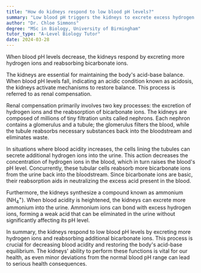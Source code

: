 ```yaml
---
title: "How do kidneys respond to low blood pH levels?"
summary: "Low blood pH triggers the kidneys to excrete excess hydrogen ions and reabsorb bicarbonate ions to help restore pH balance."
author: "Dr. Chloe Simmons"
degree: "MSc in Biology, University of Birmingham"
tutor_type: "A-Level Biology Tutor"
date: 2024-03-28
---
```


When blood pH levels decrease, the kidneys respond by excreting more hydrogen ions and reabsorbing bicarbonate ions.

The kidneys are essential for maintaining the body's acid-base balance. When blood pH levels fall, indicating an acidic condition known as acidosis, the kidneys activate mechanisms to restore balance. This process is referred to as renal compensation.

Renal compensation primarily involves two key processes: the excretion of hydrogen ions and the reabsorption of bicarbonate ions. The kidneys are composed of millions of tiny filtration units called nephrons. Each nephron contains a glomerulus and a tubule; the glomerulus filters the blood, while the tubule reabsorbs necessary substances back into the bloodstream and eliminates waste.

In situations where blood acidity increases, the cells lining the tubules can secrete additional hydrogen ions into the urine. This action decreases the concentration of hydrogen ions in the blood, which in turn raises the blood's pH level. Concurrently, these tubular cells reabsorb more bicarbonate ions from the urine back into the bloodstream. Since bicarbonate ions are basic, their reabsorption aids in neutralizing the excess acid present in the blood.

Furthermore, the kidneys synthesize a compound known as ammonium ($\text{NH}_4^+$). When blood acidity is heightened, the kidneys can excrete more ammonium into the urine. Ammonium ions can bond with excess hydrogen ions, forming a weak acid that can be eliminated in the urine without significantly affecting its pH level.

In summary, the kidneys respond to low blood pH levels by excreting more hydrogen ions and reabsorbing additional bicarbonate ions. This process is crucial for decreasing blood acidity and restoring the body's acid-base equilibrium. The kidneys' ability to perform these functions is vital for our health, as even minor deviations from the normal blood pH range can lead to serious health consequences.
    